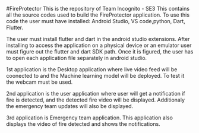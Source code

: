 #FireProtector
This is the repository of Team Incognito - SE3
This contains all the source codes used to build the FireProtector application.
To use this code the user must have installed:
Android Studio,
VS code,python,
Dart,
Flutter.

The user must install flutter and dart in the android studio extensions. After installing to access the application on a physical device or an emulator user must figure out the flutter and dart SDK path. Once it is figured, the user has to open each application file separately in android studio.

1st application is the Desktop application where live video feed will be coonected to and the Machine learning model will be deployed. To test it the webcam must be used.

2nd application is the user application where user will get a notification if fire is detected, and the detected fire video will be displayed.  Additionaly the emergency team updates will also be displayed.

3rd application is Emergency team application. This application also displays the video of fire detected and shows the notifications.

